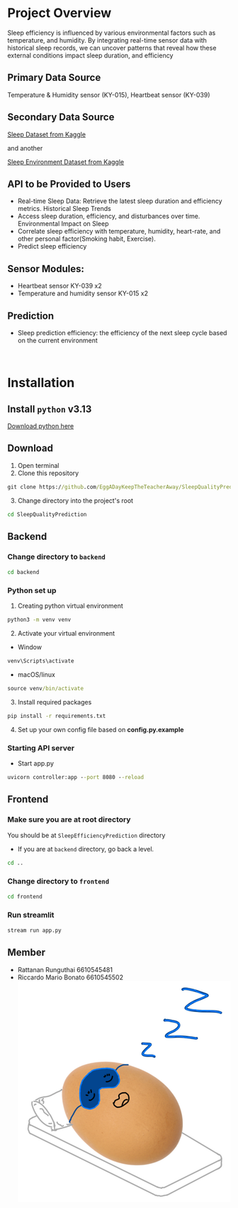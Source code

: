 <h1>Project Overview</h1>

<p> Sleep efficiency is influenced by various environmental factors such as temperature, and humidity. By integrating real-time sensor data with historical sleep records, we can uncover patterns that reveal how these external conditions impact sleep duration, and efficiency</p>
<h2>Primary Data Source</h2>
<p> Temperature & Humidity sensor (KY-015), Heartbeat sensor (KY-039)</p>
<h2>Secondary Data Source</h2>

[Sleep Dataset from Kaggle](https://www.kaggle.com/datasets/equilibriumm/sleep-efficiency)<p> and another </p>[Sleep Environment Dataset from Kaggle](https://www.kaggle.com/datasets/karthikiye/wearable-tech-sleep-quality/data)
</p>
<h2>API to be Provided to Users</h2>
<ul>
  <li>Real-time Sleep Data: Retrieve the latest sleep duration and efficiency metrics.
  Historical Sleep Trends</li>
  <li>Access sleep duration, efficiency, and disturbances over time.
  Environmental Impact on Sleep</li>
  <li>Correlate sleep efficiency with temperature, humidity, heart-rate, and other personal factor(Smoking habit, Exercise).</li>
  <li>Predict sleep efficiency</li>
</ul>

</ul>
<h2>Sensor Modules: </h2>
<ul>
<li>
Heartbeat sensor	KY-039 x2
</li>
<li>
Temperature and humidity sensor	KY-015 x2
</li>


</ul>
<h2>Prediction</h2>
<ul>
<li>
Sleep prediction efficiency: the efficiency of the next sleep cycle based on the current environment 
</li>
</ul>

<br>

# Installation
## Install `python` v3.13
[Download python here](https://www.python.org/downloads/)
## Download
1. Open terminal
2. Clone this repository
```cmd
git clone https://github.com/EggADayKeepTheTeacherAway/SleepQualityPrediction.git
```
3. Change directory into the project's root
```cmd
cd SleepQualityPrediction
```

## Backend
### Change directory to `backend`
```cmd
cd backend
```
### Python set up
1. Creating python virtual environment
  ```cmd
  python3 -m venv venv
  ```
2. Activate your virtual environment
  - Window
  ```cmd
  venv\Scripts\activate
  ```
  - macOS/linux
  ```cmd
  source venv/bin/activate
  ```
3. Install required packages
  ```cmd
  pip install -r requirements.txt
  ```
4. Set up your own config file based on __config.py.example__

### Starting API server
- Start app.py
```cmd
uvicorn controller:app --port 8080 --reload
```

## Frontend
### Make sure you are at root directory
 You should be at `SleepEfficiencyPrediction` directory
 - If you are at `backend` directory, go back a level.
 ```cmd
 cd ..
 ```
### Change directory to `frontend`
```cmd
cd frontend
```

### Run streamlit
```cmd
stream run app.py
```


## Member
- Rattanan Runguthai 6610545481
- Riccardo Mario Bonato 6610545502
![](diagrams/veryimportantimage/egg.jpg)
